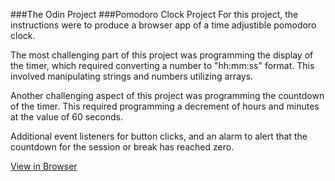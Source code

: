 ###The Odin Project
###Pomodoro Clock Project
For this project, the instructions were to produce a browser app of a time adjustible pomodoro clock.

The most challenging part of this project was programming the display of the timer, which required converting a number to "hh:mm:ss" format. This involved manipulating strings and numbers utilizing arrays.

Another challenging aspect of this project was programming the countdown of the timer. This required programming a decrement of hours and minutes at the value of 60 seconds.

Additional event listeners for button clicks, and an alarm to alert that the countdown for the session or break has reached zero.

[View in Browser](https://fffear.github.io/pomodoro_clock/)

